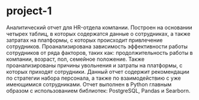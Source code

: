 # project-1
Аналитический отчет для  HR-отдела компании. Построен на основании четырех таблиц, в которых содержатся данные о сотрудниках, а также затратах на платформы, с которых происходит привлечение сотрудников.
Проанализирована зависимость эффективности работы сотрудников от ряда факторов, таких как: продолжительность работы в компании, возраст, пол, семейное положение.
Также проанализированы причины увольнения и затраты на платформы, с которых приходят сотрудники.
Данный отчет содержит рекомендации по стратегии набора персонала, а также по взаимодействию с уже имеющимися сотрудниками.
Отчет выполнен в Python главным образом с использованием библиотек: PostgreSQL, Pandas и Searborn.
